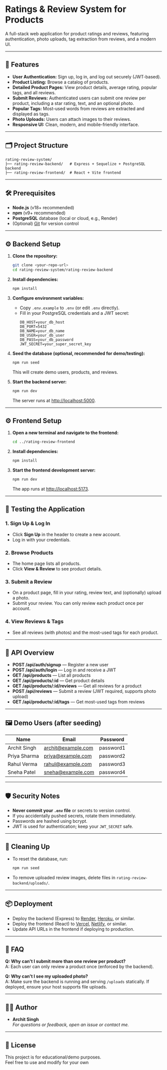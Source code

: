 # Ratings & Review System for Products

A full-stack web application for product ratings and reviews, featuring authentication, photo uploads, tag extraction from reviews, and a modern UI.

---

## 🚀 Features

- **User Authentication:** Sign up, log in, and log out securely (JWT-based).
- **Product Listing:** Browse a catalog of products.
- **Detailed Product Pages:** View product details, average rating, popular tags, and all reviews.
- **Submit Reviews:** Authenticated users can submit one review per product, including a star rating, text, and an optional photo.
- **Popular Tags:** Most-used words from reviews are extracted and displayed as tags.
- **Photo Uploads:** Users can attach images to their reviews.
- **Responsive UI:** Clean, modern, and mobile-friendly interface.

---

## 🗂️ Project Structure

```
rating-review-system/
├── rating-review-backend/   # Express + Sequelize + PostgreSQL backend
├── rating-review-frontend/  # React + Vite frontend
```

---

## 🛠️ Prerequisites

- **Node.js** (v18+ recommended)
- **npm** (v9+ recommended)
- **PostgreSQL** database (local or cloud, e.g., Render)
- (Optional) [Git](https://git-scm.com/) for version control

---

## ⚙️ Backend Setup

1. **Clone the repository:**
   ```sh
   git clone <your-repo-url>
   cd rating-review-system/rating-review-backend
   ```

2. **Install dependencies:**
   ```sh
   npm install
   ```

3. **Configure environment variables:**
   - Copy `.env.example` to `.env` (or edit `.env` directly).
   - Fill in your PostgreSQL credentials and a JWT secret:
     ```
     DB_HOST=your_db_host
     DB_PORT=5432
     DB_NAME=your_db_name
     DB_USER=your_db_user
     DB_PASS=your_db_password
     JWT_SECRET=your_super_secret_key
     ```

4. **Seed the database (optional, recommended for demo/testing):**
   ```sh
   npm run seed
   ```
   This will create demo users, products, and reviews.

5. **Start the backend server:**
   ```sh
   npm run dev
   ```
   The server runs at [http://localhost:5000](http://localhost:5000).

---

## ⚙️ Frontend Setup

1. **Open a new terminal and navigate to the frontend:**
   ```sh
   cd ../rating-review-frontend
   ```

2. **Install dependencies:**
   ```sh
   npm install
   ```

3. **Start the frontend development server:**
   ```sh
   npm run dev
   ```
   The app runs at [http://localhost:5173](http://localhost:5173).

---

## 🧪 Testing the Application

### 1. **Sign Up & Log In**
- Click **Sign Up** in the header to create a new account.
- Log in with your credentials.

### 2. **Browse Products**
- The home page lists all products.
- Click **View & Review** to see product details.

### 3. **Submit a Review**
- On a product page, fill in your rating, review text, and (optionally) upload a photo.
- Submit your review. You can only review each product once per account.

### 4. **View Reviews & Tags**
- See all reviews (with photos) and the most-used tags for each product.

---

## 📝 API Overview

- **POST /api/auth/signup** — Register a new user
- **POST /api/auth/login** — Log in and receive a JWT
- **GET /api/products** — List all products
- **GET /api/products/:id** — Get product details
- **GET /api/products/:id/reviews** — Get all reviews for a product
- **POST /api/reviews** — Submit a review (JWT required, supports photo upload)
- **GET /api/products/:id/tags** — Get most-used tags from reviews

---

## 🖼️ Demo Users (after seeding)

| Name          | Email                | Password   |
|---------------|----------------------|------------|
| Archit Singh  | archit@example.com   | password1  |
| Priya Sharma  | priya@example.com    | password2  |
| Rahul Verma   | rahul@example.com    | password3  |
| Sneha Patel   | sneha@example.com    | password4  |

---

## 🛡️ Security Notes

- **Never commit your `.env` file** or secrets to version control.
- If you accidentally pushed secrets, rotate them immediately.
- Passwords are hashed using bcrypt.
- JWT is used for authentication; keep your `JWT_SECRET` safe.

---

## 🧹 Cleaning Up

- To reset the database, run:
  ```sh
  npm run seed
  ```
- To remove uploaded review images, delete files in `rating-review-backend/uploads/`.

---

## 📦 Deployment

- Deploy the backend (Express) to [Render](https://render.com/), [Heroku](https://heroku.com/), or similar.
- Deploy the frontend (React) to [Vercel](https://vercel.com/), [Netlify](https://netlify.com/), or similar.
- Update API URLs in the frontend if deploying to production.

---

## 🙋 FAQ

**Q: Why can't I submit more than one review per product?**  
A: Each user can only review a product once (enforced by the backend).

**Q: Why can't I see my uploaded photo?**  
A: Make sure the backend is running and serving `/uploads` statically. If deployed, ensure your host supports file uploads.

---

## 👨‍💻 Author

- **Archit Singh**  
  _For questions or feedback, open an issue or contact me._

---

## 📄 License

This project is for educational/demo purposes.  
Feel free to use and modify for your own